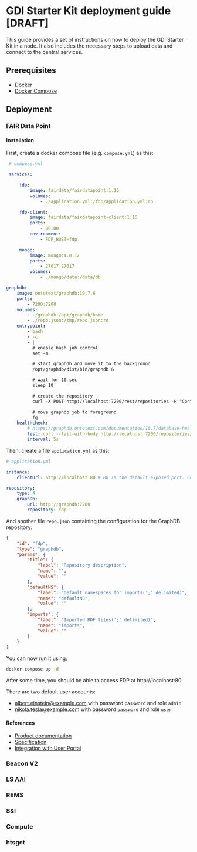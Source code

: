 # GDI Starter Kit deployment guide [DRAFT]

This guide provides a set of instructions on how to deploy the GDI Starter Kit
in a node. It also includes the necessary steps to upload data and connect to
the central services.


## Prerequisites

- [Docker](https://docs.docker.com/engine/install/)
- [Docker Compose](https://docs.docker.com/compose/install/)



## Deployment

### FAIR Data Point

#### Installation

First, create a docker compose file (e.g. `compose.yml`) as this:

```yaml
 # compose.yml

 services:

     fdp:
         image: fairdata/fairdatapoint:1.16
         volumes:
             - ./application.yml:/fdp/application.yml:ro

     fdp-client:
         image: fairdata/fairdatapoint-client:1.16
         ports:
             - 80:80
         environment:
             - FDP_HOST=fdp

     mongo:
         image: mongo:4.0.12
         ports:
             - 27017:27017
         volumes:
             - ./mongo/data:/data/db

graphdb:
    image: ontotext/graphdb:10.7.6
    ports:
        - 7200:7200
    volumes:
        - ./graphdb:/opt/graphdb/home
        - ./repo.json:/tmp/repo.json:ro
    entrypoint:
        - bash
        - -c
        - |
          # enable bash job control
          set -m

          # start graphdb and move it to the background
          /opt/graphdb/dist/bin/graphdb &

          # wait for 10 sec
          sleep 10

          # create the repository
          curl -X POST http://localhost:7200/rest/repositories -H "Content-Type: application/json" -d "@repo.json"

          # move graphdb job to foreground
          fg
    healthcheck:
        # https://graphdb.ontotext.com/documentation/10.7/database-health-checks.html
        test: curl --fail-with-body http://localhost:7200/repositories/fdp/health || exit 1
        interval: 5s
```

Then, create a file `application.yml` as this:

```yaml
# application.yml

instance:
    clientUrl: http://localhost:80 # 80 is the default exposed port. Change it in compose.yml if you change it here.

repository:
    type: 4
    graphDb:
        url: http://graphdb:7200
        repository: fdp
```

And another file `repo.json` containing the configuration for the GraphDB repository:

```json
{
    "id": "fdp",
    "type": "graphdb",
    "params": {
        "title": {
            "label": "Repository description",
            "name": "",
            "value": ""
        },
        "defaultNS": {
            "label": "Default namespaces for imports(';' delimited)",
            "name": "defaultNS",
            "value": ""
        },
        "imports": {
            "label": "Imported RDF files(';' delimited)",
            "name": "imports",
            "value": ""
        }
    }
}
```

You can now run it using:

```bash
docker compose up -d
```

After some time, you should be able to access FDP at http://localhost:80.

There are two default user accounts:

- albert.einstein@example.com with password `password` and role `admin` 
- nikola.tesla@example.com with password `password` and role `user`


#### References

- [Product documentation](https://docs.fairdatapoint.org/en/latest/)
- [Specification](https://specs.fairdatapoint.org/fdp-specs-v1.2.html)
- [Integration with User Portal](https://genomicdatainfrastructure.github.io/gdi-userportal-docs/developer-guide/fdp/)

### Beacon V2

### LS AAI

### REMS

### S&I

### Compute

### htsget


